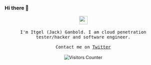### Hi there 👋

<p align="center">
  <img src="https://user-images.githubusercontent.com/5679180/79618120-0daffb80-80be-11ea-819e-d2b0fa904d07.gif" width="27px">
  <br><br>
  <samp>
I'm Itgel (Jack) Ganbold. I am cloud penetration tester/hacker and software engineer.
     <br><br>Contact me on <a href="https://twitter.com/itgel_ganbold">Twitter</a>
  </samp>
<br><br>
    <img src="https://visitor-badge.glitch.me/badge?page_id=itgel.ganbold" alt="Visitors Counter">
</p>

<!--
**iganbold/iganbold** is a ✨ _special_ ✨ repository because its `README.md` (this file) appears on your GitHub profile.

Here are some ideas to get you started:

- 🔭 I’m currently working on ...
- 🌱 I’m currently learning ...
- 👯 I’m looking to collaborate on ...
- 🤔 I’m looking for help with ...
- 💬 Ask me about ...
- 📫 How to reach me: ...
- 😄 Pronouns: ...
- ⚡ Fun fact: ...
-->
